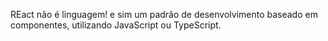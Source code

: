 REact não é linguagem! e sim um padrão de desenvolvimento baseado em componentes, utilizando JavaScript ou TypeScript.

